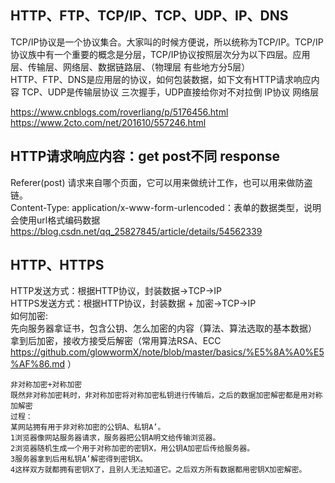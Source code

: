 ## HTTP、FTP、TCP/IP、TCP、UDP、IP、DNS
TCP/IP协议是一个协议集合。大家叫的时候方便说，所以统称为TCP/IP。TCP/IP协议族中有一个重要的概念是分层，TCP/IP协议按照层次分为以下四层。应用层、传输层、网络层、数据链路层、（物理层 有些地方分5层）   
HTTP、FTP、DNS是应用层的协议，如何包装数据，如下文有HTTP请求响应内容
TCP、UDP是传输层协议 三次握手，UDP直接给你对不对拉倒
IP协议 网络层

https://www.cnblogs.com/roverliang/p/5176456.html
https://www.2cto.com/net/201610/557246.html

## HTTP请求响应内容：get post不同  response
   
Referer(post) 请求来自哪个页面，它可以用来做统计工作，也可以用来做防盗链。   
Content-Type: application/x-www-form-urlencoded：表单的数据类型，说明会使用url格式编码数据   
https://blog.csdn.net/qq_25827845/article/details/54562339   


## HTTP、HTTPS
HTTP发送方式：根据HTTP协议，封装数据->TCP->IP   
HTTPS发送方式：根据HTTP协议，封装数据 + 加密->TCP->IP   
如何加密:   
先向服务器拿证书，包含公钥、怎么加密的内容（算法、算法选取的基本数据）   
拿到后加密，接收方接受后解密（常用算法RSA、ECC https://github.com/glowwormX/note/blob/master/basics/%E5%8A%A0%E5%AF%86.md ）    
```
非对称加密+对称加密
既然非对称加密耗时，非对称加密将对称加密私钥进行传输后，之后的数据加密解密都是用对称加解密
过程：
某网站拥有用于非对称加密的公钥A、私钥A’。
1浏览器像网站服务器请求，服务器把公钥A明文给传输浏览器。
2浏览器随机生成一个用于对称加密的密钥X，用公钥A加密后传给服务器。
3服务器拿到后用私钥A’解密得到密钥X。
4这样双方就都拥有密钥X了，且别人无法知道它。之后双方所有数据都用密钥X加密解密。
```
